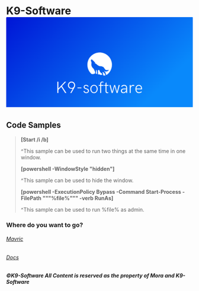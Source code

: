 # **K9-Software** ![K9-Software](https://github.com/K9-Software/K9-Software-LLC-Handbook-Documentation/blob/main/image1.png?raw=true)

## Code Samples

> **[Start /i /b]**
> 
> ^This sample can be used to run two things at the same time in one window.
> 
> **[powershell -WindowStyle "hidden"]**
> 
> ^This sample can be used to hide the window.
> 
> **[powershell -ExecutionPolicy Bypass -Command Start-Process -FilePath """%file%""" -verb RunAs]**
> 
> ^This sample can be used to run %file% as admin.

### Where do you want to go?

######  [Mavric](https://k9-software.github.io/Mavric-Antimalware-Protection)
###### [Docs](https://k9-software.github.io/K9-Software-LLC-Handbook-Documentation)

###### **©K9-Software All Content is reserved as the property of Mora and  K9-Software**
